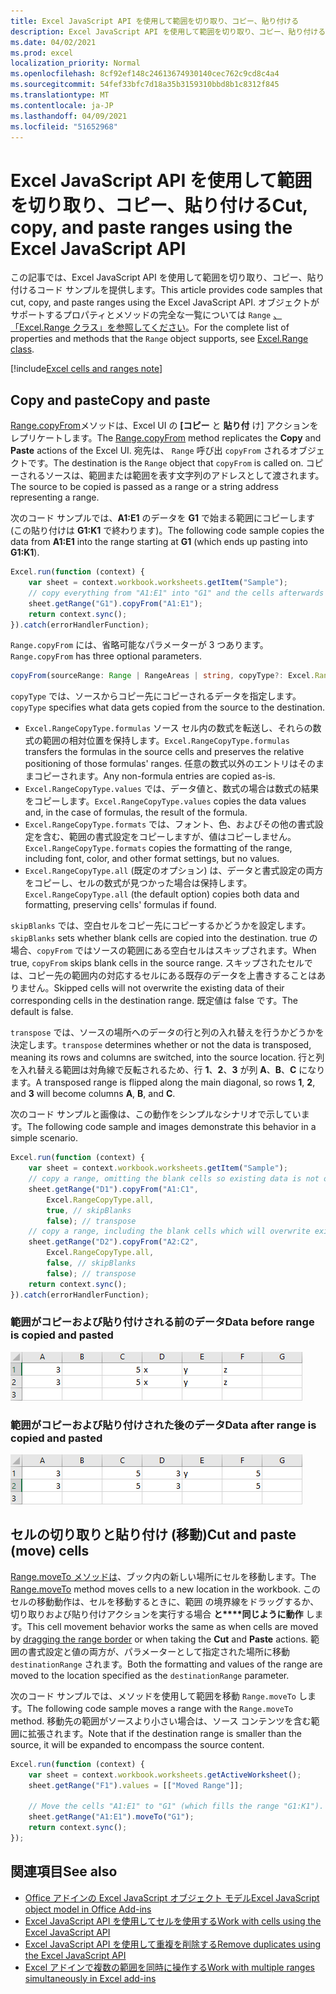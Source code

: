 ```yaml
---
title: Excel JavaScript API を使用して範囲を切り取り、コピー、貼り付ける
description: Excel JavaScript API を使用して範囲を切り取り、コピー、貼り付ける方法について説明します。
ms.date: 04/02/2021
ms.prod: excel
localization_priority: Normal
ms.openlocfilehash: 8cf92ef148c24613674930140cec762c9cd8c4a4
ms.sourcegitcommit: 54fef33bfc7d18a35b3159310bbd8b1c8312f845
ms.translationtype: MT
ms.contentlocale: ja-JP
ms.lasthandoff: 04/09/2021
ms.locfileid: "51652968"
---
```

# <a name="cut-copy-and-paste-ranges-using-the-excel-javascript-api"></a><span data-ttu-id="e940e-103">Excel JavaScript API を使用して範囲を切り取り、コピー、貼り付ける</span><span class="sxs-lookup"><span data-stu-id="e940e-103">Cut, copy, and paste ranges using the Excel JavaScript API</span></span>

<span data-ttu-id="e940e-104">この記事では、Excel JavaScript API を使用して範囲を切り取り、コピー、貼り付けるコード サンプルを提供します。</span><span class="sxs-lookup"><span data-stu-id="e940e-104">This article provides code samples that cut, copy, and paste ranges using the Excel JavaScript API.</span></span> <span data-ttu-id="e940e-105">オブジェクトがサポートするプロパティとメソッドの完全な一覧については `Range` [、「Excel.Range クラス」を参照してください](/javascript/api/excel/excel.range)。</span><span class="sxs-lookup"><span data-stu-id="e940e-105">For the complete list of properties and methods that the `Range` object supports, see [Excel.Range class](/javascript/api/excel/excel.range).</span></span>

[!include[Excel cells and ranges note](../includes/note-excel-cells-and-ranges.md)]

## <a name="copy-and-paste"></a><span data-ttu-id="e940e-106">Copy and paste</span><span class="sxs-lookup"><span data-stu-id="e940e-106">Copy and paste</span></span>

<span data-ttu-id="e940e-107">[Range.copyFrom](/javascript/api/excel/excel.range#copyfrom-sourcerange--copytype--skipblanks--transpose-)メソッドは、Excel UI の **[コピー** と **貼り付** け] アクションをレプリケートします。</span><span class="sxs-lookup"><span data-stu-id="e940e-107">The [Range.copyFrom](/javascript/api/excel/excel.range#copyfrom-sourcerange--copytype--skipblanks--transpose-) method replicates the **Copy** and **Paste** actions of the Excel UI.</span></span> <span data-ttu-id="e940e-108">宛先は、 `Range` 呼び出 `copyFrom` されるオブジェクトです。</span><span class="sxs-lookup"><span data-stu-id="e940e-108">The destination is the `Range` object that `copyFrom` is called on.</span></span> <span data-ttu-id="e940e-109">コピーされるソースは、範囲または範囲を表す文字列のアドレスとして渡されます。</span><span class="sxs-lookup"><span data-stu-id="e940e-109">The source to be copied is passed as a range or a string address representing a range.</span></span>

<span data-ttu-id="e940e-110">次のコード サンプルでは、**A1:E1** のデータを **G1** で始まる範囲にコピーします (この貼り付けは **G1:K1** で終わります)。</span><span class="sxs-lookup"><span data-stu-id="e940e-110">The following code sample copies the data from **A1:E1** into the range starting at **G1** (which ends up pasting into **G1:K1**).</span></span>

```js
Excel.run(function (context) {
    var sheet = context.workbook.worksheets.getItem("Sample");
    // copy everything from "A1:E1" into "G1" and the cells afterwards ("G1:K1")
    sheet.getRange("G1").copyFrom("A1:E1");
    return context.sync();
}).catch(errorHandlerFunction);
```

<span data-ttu-id="e940e-111">`Range.copyFrom` には、省略可能なパラメーターが 3 つあります。</span><span class="sxs-lookup"><span data-stu-id="e940e-111">`Range.copyFrom` has three optional parameters.</span></span>

```TypeScript
copyFrom(sourceRange: Range | RangeAreas | string, copyType?: Excel.RangeCopyType, skipBlanks?: boolean, transpose?: boolean): void;
```

<span data-ttu-id="e940e-112">`copyType` では、ソースからコピー先にコピーされるデータを指定します。</span><span class="sxs-lookup"><span data-stu-id="e940e-112">`copyType` specifies what data gets copied from the source to the destination.</span></span>

- <span data-ttu-id="e940e-113">`Excel.RangeCopyType.formulas` ソース セル内の数式を転送し、それらの数式の範囲の相対位置を保持します。</span><span class="sxs-lookup"><span data-stu-id="e940e-113">`Excel.RangeCopyType.formulas` transfers the formulas in the source cells and preserves the relative positioning of those formulas' ranges.</span></span> <span data-ttu-id="e940e-114">任意の数式以外のエントリはそのままコピーされます。</span><span class="sxs-lookup"><span data-stu-id="e940e-114">Any non-formula entries are copied as-is.</span></span>
- <span data-ttu-id="e940e-115">`Excel.RangeCopyType.values` では、データ値と、数式の場合は数式の結果をコピーします。</span><span class="sxs-lookup"><span data-stu-id="e940e-115">`Excel.RangeCopyType.values` copies the data values and, in the case of formulas, the result of the formula.</span></span>
- <span data-ttu-id="e940e-116">`Excel.RangeCopyType.formats` では、フォント、色、およびその他の書式設定を含む、範囲の書式設定をコピーしますが、値はコピーしません。</span><span class="sxs-lookup"><span data-stu-id="e940e-116">`Excel.RangeCopyType.formats` copies the formatting of the range, including font, color, and other format settings, but no values.</span></span>
- <span data-ttu-id="e940e-117">`Excel.RangeCopyType.all` (既定のオプション) は、データと書式設定の両方をコピーし、セルの数式が見つかった場合は保持します。</span><span class="sxs-lookup"><span data-stu-id="e940e-117">`Excel.RangeCopyType.all` (the default option) copies both data and formatting, preserving cells' formulas if found.</span></span>

<span data-ttu-id="e940e-118">`skipBlanks` では、空白セルをコピー先にコピーするかどうかを設定します。</span><span class="sxs-lookup"><span data-stu-id="e940e-118">`skipBlanks` sets whether blank cells are copied into the destination.</span></span> <span data-ttu-id="e940e-119">true の場合、`copyFrom` ではソースの範囲にある空白セルはスキップされます。</span><span class="sxs-lookup"><span data-stu-id="e940e-119">When true, `copyFrom` skips blank cells in the source range.</span></span>
<span data-ttu-id="e940e-120">スキップされたセルでは、コピー先の範囲内の対応するセルにある既存のデータを上書きすることはありません。</span><span class="sxs-lookup"><span data-stu-id="e940e-120">Skipped cells will not overwrite the existing data of their corresponding cells in the destination range.</span></span> <span data-ttu-id="e940e-121">既定値は false です。</span><span class="sxs-lookup"><span data-stu-id="e940e-121">The default is false.</span></span>

<span data-ttu-id="e940e-122">`transpose` では、ソースの場所へのデータの行と列の入れ替えを行うかどうかを決定します。</span><span class="sxs-lookup"><span data-stu-id="e940e-122">`transpose` determines whether or not the data is transposed, meaning its rows and columns are switched, into the source location.</span></span>
<span data-ttu-id="e940e-123">行と列を入れ替える範囲は対角線で反転されるため、行 **1**、**2**、**3** が列 **A**、**B**、**C** になります。</span><span class="sxs-lookup"><span data-stu-id="e940e-123">A transposed range is flipped along the main diagonal, so rows **1**, **2**, and **3** will become columns **A**, **B**, and **C**.</span></span>

<span data-ttu-id="e940e-124">次のコード サンプルと画像は、この動作をシンプルなシナリオで示しています。</span><span class="sxs-lookup"><span data-stu-id="e940e-124">The following code sample and images demonstrate this behavior in a simple scenario.</span></span>

```js
Excel.run(function (context) {
    var sheet = context.workbook.worksheets.getItem("Sample");
    // copy a range, omitting the blank cells so existing data is not overwritten in those cells
    sheet.getRange("D1").copyFrom("A1:C1",
        Excel.RangeCopyType.all,
        true, // skipBlanks
        false); // transpose
    // copy a range, including the blank cells which will overwrite existing data in the target cells
    sheet.getRange("D2").copyFrom("A2:C2",
        Excel.RangeCopyType.all,
        false, // skipBlanks
        false); // transpose
    return context.sync();
}).catch(errorHandlerFunction);
```

### <a name="data-before-range-is-copied-and-pasted"></a><span data-ttu-id="e940e-125">範囲がコピーおよび貼り付けされる前のデータ</span><span class="sxs-lookup"><span data-stu-id="e940e-125">Data before range is copied and pasted</span></span>

![範囲のコピー メソッドが実行される前の Excel のデータ](../images/excel-range-copyfrom-skipblanks-before.png)

### <a name="data-after-range-is-copied-and-pasted"></a><span data-ttu-id="e940e-127">範囲がコピーおよび貼り付けされた後のデータ</span><span class="sxs-lookup"><span data-stu-id="e940e-127">Data after range is copied and pasted</span></span>

![範囲のコピー メソッドが実行された後の Excel のデータ](../images/excel-range-copyfrom-skipblanks-after.png)

## <a name="cut-and-paste-move-cells"></a><span data-ttu-id="e940e-129">セルの切り取りと貼り付け (移動)</span><span class="sxs-lookup"><span data-stu-id="e940e-129">Cut and paste (move) cells</span></span>

<span data-ttu-id="e940e-130">[Range.moveTo メソッドは](/javascript/api/excel/excel.range#moveto-destinationrange-)、ブック内の新しい場所にセルを移動します。</span><span class="sxs-lookup"><span data-stu-id="e940e-130">The [Range.moveTo](/javascript/api/excel/excel.range#moveto-destinationrange-) method moves cells to a new location in the workbook.</span></span> <span data-ttu-id="e940e-131">このセルの移動動作は、セルを移動するときに、範囲 [](https://support.office.com/article/Move-or-copy-cells-and-cell-contents-803d65eb-6a3e-4534-8c6f-ff12d1c4139e)の境界線をドラッグするか、切り取りおよび貼り付けアクションを実行する場合 **と\*\*\*\*同じように動作** します。</span><span class="sxs-lookup"><span data-stu-id="e940e-131">This cell movement behavior works the same as when cells are moved by [dragging the range border](https://support.office.com/article/Move-or-copy-cells-and-cell-contents-803d65eb-6a3e-4534-8c6f-ff12d1c4139e) or when taking the **Cut** and **Paste** actions.</span></span> <span data-ttu-id="e940e-132">範囲の書式設定と値の両方が、パラメーターとして指定された場所に移動 `destinationRange` されます。</span><span class="sxs-lookup"><span data-stu-id="e940e-132">Both the formatting and values of the range are moved to the location specified as the `destinationRange` parameter.</span></span>

<span data-ttu-id="e940e-133">次のコード サンプルでは、メソッドを使用して範囲を移動 `Range.moveTo` します。</span><span class="sxs-lookup"><span data-stu-id="e940e-133">The following code sample moves a range with the `Range.moveTo` method.</span></span> <span data-ttu-id="e940e-134">移動先の範囲がソースより小さい場合は、ソース コンテンツを含む範囲に拡張されます。</span><span class="sxs-lookup"><span data-stu-id="e940e-134">Note that if the destination range is smaller than the source, it will be expanded to encompass the source content.</span></span>

```js
Excel.run(function (context) {
    var sheet = context.workbook.worksheets.getActiveWorksheet();
    sheet.getRange("F1").values = [["Moved Range"]];

    // Move the cells "A1:E1" to "G1" (which fills the range "G1:K1").
    sheet.getRange("A1:E1").moveTo("G1");
    return context.sync();
});
```

## <a name="see-also"></a><span data-ttu-id="e940e-135">関連項目</span><span class="sxs-lookup"><span data-stu-id="e940e-135">See also</span></span>

- [<span data-ttu-id="e940e-136">Office アドインの Excel JavaScript オブジェクト モデル</span><span class="sxs-lookup"><span data-stu-id="e940e-136">Excel JavaScript object model in Office Add-ins</span></span>](excel-add-ins-core-concepts.md)
- [<span data-ttu-id="e940e-137">Excel JavaScript API を使用してセルを使用する</span><span class="sxs-lookup"><span data-stu-id="e940e-137">Work with cells using the Excel JavaScript API</span></span>](excel-add-ins-cells.md)
- [<span data-ttu-id="e940e-138">Excel JavaScript API を使用して重複を削除する</span><span class="sxs-lookup"><span data-stu-id="e940e-138">Remove duplicates using the Excel JavaScript API</span></span>](excel-add-ins-ranges-remove-duplicates.md)
- [<span data-ttu-id="e940e-139">Excel アドインで複数の範囲を同時に操作する</span><span class="sxs-lookup"><span data-stu-id="e940e-139">Work with multiple ranges simultaneously in Excel add-ins</span></span>](excel-add-ins-multiple-ranges.md)
